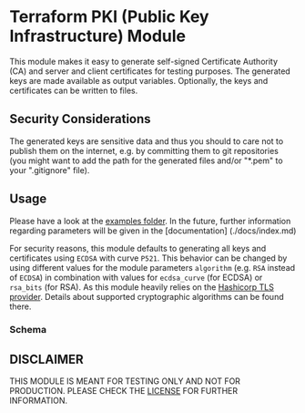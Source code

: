 # Terraform PKI (Public Key Infrastructure) Module
This module makes it easy to generate self-signed Certificate Authority (CA) and server and client certificates for testing purposes.
The generated keys are made available as output variables. Optionally, the keys and certificates can be written to files.

## Security Considerations
The generated keys are sensitive data and thus you should to care not to publish them on the internet, e.g. by committing them to git repositories (you might want to add the path for the generated files and/or "*.pem" to your ".gitignore" file).

## Usage

Please have a look at the [examples folder](./examples/). In the future, further information regarding parameters will be given in the [documentation] (./docs/index.md)

For security reasons, this module defaults to generating all keys and certificates using `ECDSA` with curve `P521`. This behavior can be changed by using different values for the module parameters `algorithm` (e.g. `RSA` instead of `ECDSA`) in combination with values for `ecdsa_curve` (for ECDSA) or `rsa_bits` (for RSA). As this module heavily relies on the [Hashicorp TLS provider](https://registry.terraform.io/providers/hashicorp/tls/latest/docs). Details about supported cryptographic algorithms can be found there.

### Schema


## DISCLAIMER
THIS MODULE IS MEANT FOR TESTING ONLY AND NOT FOR PRODUCTION. PLEASE CHECK THE [LICENSE](LICENSE) FOR FURTHER INFORMATION.
